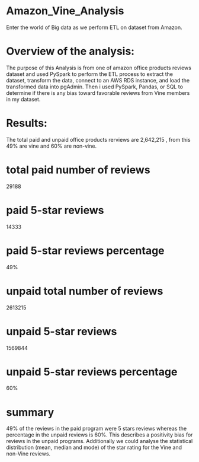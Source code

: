 # Amazon_Vine_Analysis
Enter the world of Big data as we perform ETL on dataset from Amazon.

# Overview of the analysis: 
The purpose of this Analysis is from one of amazon office products reviews dataset and used PySpark to perform the ETL process to extract the dataset, transform the data, connect to an AWS RDS instance, and load the transformed data into pgAdmin. Then i used PySpark, Pandas, or SQL to determine if there is any bias toward favorable reviews from Vine members in my dataset.

# Results:
The total paid and unpaid office products rerviews are 2,642,215  , from this 49% are vine and 60% are non-vine.

#  total paid number of reviews
29188

# paid 5-star reviews
14333

# paid 5-star reviews percentage
49%

# unpaid total number of reviews
2613215

# unpaid 5-star reviews
1569844

# unpaid 5-star reviews percentage
60%

# summary
49% of the reviews in the paid program were 5 stars reviews whereas the percentage in the unpaid reviews is  60%. This describes a positivity bias for reviews in the unpaid programs.
Additionally we could analyse the statistical distribution (mean, median and mode) of the star rating for the Vine and non-Vine reviews.
